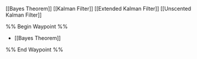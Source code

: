 [[Bayes Theorem]]
[[Kalman Filter]]
[[Extended Kalman Filter]]
[[Unscented Kalman Filter]]

%% Begin Waypoint %%
- [[Bayes Theorem]]

%% End Waypoint %%